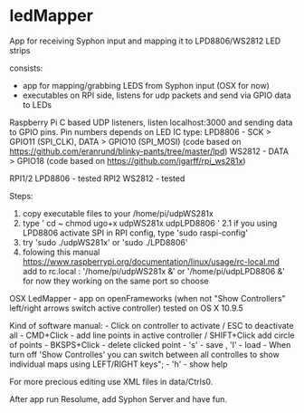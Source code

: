 ledMapper
=========

App for receiving Syphon input and mapping it to LPD8806/WS2812 LED strips

consists:
- app for mapping/grabbing LEDS from Syphon input (OSX for now)
- executables on RPI side, listens for udp packets and send via GPIO data to LEDs

Raspberry Pi 
C based UDP listeners, listen localhost:3000 and sending data to GPIO pins.
Pin numbers depends on LED IC type:
LPD8806 - SCK > GPIO11 (SPI_CLK), DATA > GPIO10 (SPI_MOSI) (code based on https://github.com/eranrund/blinky-pants/tree/master/lpd)
WS2812 - DATA > GPIO18 (code based on https://github.com/jgarff/rpi_ws281x)

RPI1/2 LPD8806 - tested
RPI2 WS2812 - tested

Steps:
1. copy executable files to your /home/pi/udpWS281x
2. type '
	cd ~
	chmod ugo+x udpWS281x udpLPD8806
	'
2.1 if you using LPD8806 activate SPI in RPI config, type 'sudo raspi-config'
3. try 'sudo ./udpWS281x' or 'sudo ./LPD8806'
4. folowing this manual https://www.raspberrypi.org/documentation/linux/usage/rc-local.md add to rc.local :
'/home/pi/udpWS281x &' or '/home/pi/udpLPD8806 &' for now they working on the same port so choose


OSX
LedMapper - app on openFrameworks (when not "Show Controllers" left/right arrows switch active controller)
tested on OS X 10.9.5

Kind of software manual:
	- Click on controller to activate / ESC to deactivate all 
	- CMD+Click - add line points in active controller / SHIFT+Click add circle of points 
	- BKSPS+Click - delete clicked point 
	- 's' - save , 'l' - load 
	- When turn off 'Show Controlles' you can switch between all controlles to show individual maps using LEFT/RIGHT keys";
	- 'h' - show help

For more precious editing use XML files in data/Ctrls0.

After app run Resolume, add Syphon Server and have fun.

